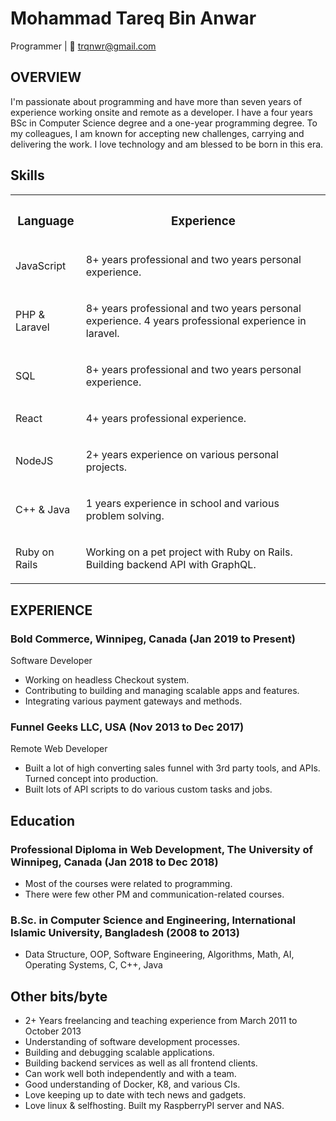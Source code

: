 Mohammad Tareq Bin Anwar
========================

Programmer | 📧 trqnwr@gmail.com

OVERVIEW
--------

I'm passionate about programming and have more than seven years of experience working onsite and remote as a developer. I have a four years BSc in Computer Science degree and a one-year programming degree. To my colleagues, I am known for accepting new challenges, carrying and delivering the work. I love technology and am blessed to be born in this era.

## Skills

<table>

<tbody>

<tr>

<th>

### Language

</th>

<th>

### Experience

</th>

</tr>

<tr>

<td>

JavaScript

</td>

<td>

8+ years professional and two years personal experience. 

</td>

</tr>

<tr>

<td>

PHP & Laravel

</td>

<td>
	
8+ years professional and two years personal experience. 4 years professional experience in laravel.

</td>

</tr>

<tr>

<td>

SQL

</td>

<td>

8+ years professional and two years personal experience.

</td>

</tr>

<tr>

<td>

React

</td>

<td>

4+ years professional experience. 

</td>

</tr>

<tr>

<td>

NodeJS

</td>

<td>

2+ years experience on various personal projects. 

</td>

</tr>

<tr>

<td>

C++ & Java

</td>

<td>

1 years experience in school and various problem solving. 

</td>

</tr>
  
<tr>

<td>

Ruby on Rails

</td>

<td>

Working on a pet project with Ruby on Rails. Building backend API with GraphQL.

</td>

</tr>

</tbody>

</table>

EXPERIENCE
----------

### Bold Commerce, Winnipeg, Canada (Jan 2019 to Present)

Software Developer

-   Working on headless Checkout system.
-   Contributing to building and managing scalable apps and features.
-   Integrating various payment gateways and methods.

### Funnel Geeks LLC, USA (Nov 2013 to Dec 2017)

Remote Web Developer

-   Built a lot of high converting sales funnel with 3rd party tools, and APIs. Turned concept into production.
-   Built lots of API scripts to do various custom tasks and jobs.

## Education

### Professional Diploma in Web Development, The University of Winnipeg, Canada (Jan 2018 to Dec 2018)

-   Most of the courses were related to programming.
-   There were few other PM and communication-related courses.

### B.Sc. in Computer Science and Engineering, International Islamic University, Bangladesh (2008 to 2013)

-   Data Structure, OOP, Software Engineering, Algorithms, Math, AI, Operating Systems, C, C++, Java

## Other bits/byte

-   2+ Years freelancing and teaching experience from March 2011 to October 2013
-   Understanding of software development processes.
-   Building and debugging scalable applications.
-   Building backend services as well as all frontend clients.
-   Can work well both independently and with a team.
-   Good understanding of Docker, K8, and various CIs.
-   Love keeping up to date with tech news and gadgets.
-   Love linux & selfhosting. Built my RaspberryPI server and NAS.
